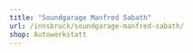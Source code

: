 ```yaml
---
title: "Soundgarage Manfred Sabath"
url: /innsbruck/soundgarage-manfred-sabath/
shop: Autowerkstatt
---
```

